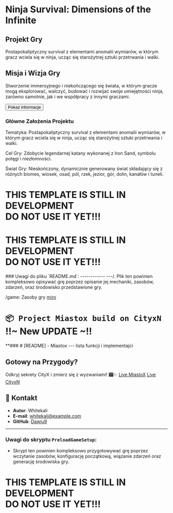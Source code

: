 <div class="container">
    <div class="header">
        <h1>Ninja Survival: Dimensions of the Infinite</h1>
    </div>
    <div class="content">
        <h2>Projekt Gry</h2>
        <p>Postapokaliptyczny survival z elementami anomalii wymiarów, w którym gracz wciela się w ninja, ucząc się starożytnej sztuki przetrwania i walki.</p>
        <h2>Misja i Wizja Gry</h2>
        <p>Stworzenie immersyjnego i niekończącego się świata, w którym gracze mogą eksplorować, walczyć, budować i rozwijać swoje umiejętności ninja, zarówno samotnie, jak i we współpracy z innymi graczami.</p>
        <button class="button" onclick="showInfo()">Pokaż informacje</button>
        <div id="info"></div>
        <div class="additional-info">
            <h3>Główne Założenia Projektu</h3>
            <p>Tematyka: Postapokaliptyczny survival z elementami anomalii wymiarów, w którym gracz wciela się w ninja, ucząc się starożytnej sztuki przetrwania i walki.</p>
            <p>Cel Gry: Zdobycie legendarnej katany wykonanej z Iron Sand, symbolu potęgi i niezłomności.</p>
            <p>Świat Gry: Nieskończony, dynamicznie generowany świat składający się z różnych biomes, wiosek, osad, pól, rzek, jezior, gór, dolin, kanałów i tuneli.</p>
        </div>
    </div>
</div>
<script>
    function showInfo() {
        const infoDiv = document.getElementById("info");
        if (infoDiv.style.display === "block") {
            infoDiv.style.display = "none";
        } else {
            infoDiv.style.display = "block";
            infoDiv.innerHTML = `
                <h3>Główne Założenia Projektu</h3>
                <p>Tematyka: Postapokaliptyczny survival z elementami anomalii wymiarów, w którym gracz wciela się w ninja, ucząc się starożytnej sztuki przetrwania i walki.</p>
                <p>Cel Gry: Zdobycie legendarnej katany wykonanej z Iron Sand, symbolu potęgi i niezłomności.</p>
                <p>Świat Gry: Nieskończony, dynamicznie generowany świat składający się z różnych biomes, wiosek, osad, pól, rzek, jezior, gór, dolin, kanałów i tuneli.</p>
            `;
        }
    }
</script>


<h1>THIS TEMPLATE IS STILL IN DEVELOPMENT<br>DO NOT USE IT YET!!!</h1>
<h1>THIS TEMPLATE IS STILL IN DEVELOPMENT<br>DO NOT USE IT YET!!!</h1>
### Uwagi do pliku `README.md`:
------------
---/. Plik ten powinien kompleksowo opisywać grę poprzez opisanie jej mechaniki, zasobów, zdarzeń, oraz środowisko przedstawione gry.

/game: Zasoby gry
[miro](https://miro.com/app/board/uXjVKtfWXNY=/?share_link_id=381033713650)
# `📦 Project Miastox build on CityxN` !!~ New UPDATE ~!!

**### # [README] - Miastox --- lista funkcji i implementajci

## **Gotowy na Przygody?**

Odkryj sekrety CityX i zmierz się z wyzwaniami! 🏙️✨
[Live MiastoX](https://dawju9.github.io/MiastoX/)
[Live CityxN](https://dawju9.github.io/cityx/)

## 👤 **Kontakt**

- **Autor**: Whitekali
- **E-mail**: whitekali@example.com
- **GitHub**: [Dawju9](https://github.com/Dawju9)

---

### Uwagi do skryptu `PreloadGameSetup`:
- Skrypt ten powinien kompleksowo przygotowywać grę poprzez wczytanie zasobów, konfigurację początkową, wiązanie zdarzeń oraz generację środowiska gry.









<h1>THIS TEMPLATE IS STILL IN DEVELOPMENT<br>DO NOT USE IT YET!!!</h1><!----

<h2 id="Contributing">Contributing</h2>

<p>
There are several ways how you can potentially contribute to this project. One important way to contribute is to actually <i>report bugs/issues</i> you might identify. In addition you can also bring up <i>feature/enhancements</i> requests. Another way is to <i>help translating</i> the README to a wider range of different languages by committing to the <a href="translations">translations</a> folder.
<br>
Make sure you read the <a href=".github/CODE_OF_CONDUCT.md">Code of Conduct</a> and <a href=".github/CONTRIBUTING.md">Contributing Guide</a> first, as well as all other <a href=".github">support guides</a>.
</p>

<h2 id="License & Copyright">License & Copyright</h2>

<p>
This template is distributed and licensed under the MIT License. See <a href="LICENSE">LICENSE</a> for more detailed information. This is NOT legal advice!
</p>

<a href="#Top"><i><u>Back To Top ⬆️</u></i></a>
<h2 id="Navigation">Navigation</h2>

<h2 id="Project">Project</h3>

<h3 id="About">About</h2>


<h2 id="Scripts">Scripts</h2>
<p>Aftman is required to be installed for all scripts.</p>

<details>
        <summary>Use Cases</summary>
        <br>
        <p>
        Actions:
        <ul>
            <li>Sourcemap - will generate a sourcemap.json of the project.</li>
            <li>Packages - will install wally packages & update custom ones with git submodules.</li>
            <li>Types - will fix broken wally types</li>
            <li>Builds - will build the place file.</li>
            <li>Serves - will automatically start serving the place file.</li>
            <li>Starts - will automatically open the place file in studio.</li>
            <li>CQ - Runs code quality checks.</li>
            <li>❌ - Script does not execute the action.</li>
            <li>✅ - Script will execute the action.</li>
        </ul>
        <p>
        <br>
        <table>
            <tr align="center">
                <th>Name</th>
                <th>Sourcemap</th>
                <th>Packages</th>
                <th>Types</th>
                <th>Builds</th>
                <th>Serves</th>
                <th>Starts</th>
                <th>CQ</th>
            </tr>
            <tr align="center">
                <td>install.sh</td>
                <td>✅</td>
                <td>✅</td>
                <td>✅</td>
                <td>✅</td>
                <td>❌</td>
                <td>❌</td>
                <td>❌</td>
            </tr>
            <tr align="center">
                <td>build.sh</td>
                <td>❌</td>
                <td>❌</td>
                <td>❌</td>
                <td>✅</td>
                <td>❌</td>
                <td>❌</td>
                <td>❌</td>
            </tr>
            <tr align="center">
                <td>serve.sh</td>
                <td>❌</td>
                <td>❌</td>
                <td>❌</td>
                <td>✅</td>
                <td>✅</td>
                <td>❌</td>
                <td>❌</td>
            </tr>
            <tr align="center">
                <td>start.sh</td>
                <td>❌</td>
                <td>❌</td>
                <td>❌</td>
                <td>✅</td>
                <td>✅</td>
                <td>✅</td>
                <td>❌</td>
            </tr>
            <tr align="center">
                <td>types.sh</td>
                <td>✅</td>
                <td>❌</td>
                <td>✅</td>
                <td>❌</td>
                <td>❌</td>
                <td>❌</td>
                <td>❌</td>
            </tr>
            <tr align="center">
                <td>packages.sh</td>
                <td>✅</td>
                <td>✅</td>
                <td>✅</td>
                <td>❌</td>
                <td>❌</td>
                <td>❌</td>
                <td>❌</td>
            </tr>
            <tr align="center">
                <td>cq.sh</td>
                <td>✅</td>
                <td>❌</td>
                <td>❌</td>
                <td>❌</td>
                <td>❌</td>
                <td>❌</td>
                <td>✅</td>
            </tr>
        </table>
    </details>

<li>Feature 3</li





<!----

  <h1>Nałra of My Miastox Page</h1> 
 <p>This is a simple web page created using HTMLxDDDDDD.</p> 










<h1>THIS TEMPLATE IS STILL IN DEVELOPMENT<br>DO NOT USE IT YET!!!</h1>

<h2 id="Navigation">Navigation</h2>

<h2 id="Project">Project</h3>

<h3 id="About">About</h2>

<p>
This repository serves as a template designed specifically for Roblox developers looking to enhance their development workflow through advanced integration with CLI (Command Line Interface) tools such as Rojo and Tarmac. It aims to streamline the process of building, testing, and deploying Roblox games and assets by leveraging these powerful tools within GitHub Actions workflows. By utilizing this template, developers can automate repetitive tasks, ensure consistency across projects, and significantly reduce manual intervention required during the development lifecycle.
</p>

<details>
	<summary>Featured Games</summary>
	<nav>
		<ol>
			<li><a href="#Project">Project</a></li>
			<ol>
				<li><a href="#About">About</a></li>
				<li><a href="#Features">Features</a></li>
				<li><a href="#Getting Started">Getting Started</a></li>
				<li><a href="#Building & Project Structure">Building & Project Structure</a></li>
				<li><a href="#Scripts">Scripts</a></li>
			</ol>
			<li><a href="#Contributing">Contributing</a></li>
			<li><a href="#License & Copyright">License & Copyright</a></li>
		</ol>
	</nav>
    <a href=""><h3>Tang County by Hebei Studios</h3></a>
    <img src="" alt="Tang County">
    <br>
    <i>Want your game in this list? Open an issue or contact me on Discord @iceeburr</i>
</details>
 </body>
 
  </html>

<h2 id="Features">Features</h2>

<p></p>

<h2 id="Getting Started">Getting Started</h2>

<p>
To get started, simply clone this repository and follow the setup instructions detailed further. You can customize everything according to your needs.
</p>

<code>git clone https://github.com/iceeburr/roblox-template</code>

<p>
You can either do it manually or use the all-in-one <a href="scripts/install.sh">install.sh</a> script. You can find other useful command snippets in there as well.
</p>
--->








<!---------<div>
<head>
  <title>#MiastoX Home page</title>
  <link rel="stylesheet" href="style.css">
  <style>
    body {
      font-family: Arial, sans-serif;
      background-color: #f2f2f2;
    }
    .title {
      background-color: #4CAF50;
      color: #fff;
      padding: 20px;
      text-align: center;
    }
    .title-text {
      font-size: 24px;
      font-weight: bold;
    }
    .click-option {
      background-color: #4CAF50;
      color: #fff;
      padding: 10px 20px;
      border: none;
      border-radius: 5px;
      cursor: pointer;
    }
    .click-option:hover {
      background-color: #3e8e41;
    }
    nav {
      background-color: #333;
      color: #fff;
      padding: 10px;
      text-align: center;
    }
    nav ul {
      list-style: none;
      margin: 0;
      padding: 0;
    }
    nav li {
      display: inline-block;
      margin-right: 20px;
    }
    nav a {
      color: #fff;
      text-decoration: none;
    }
    nav a:hover {
      color: #ccc;
    }
  </style></head></div>
<body>
  <div class="title">
    <div class="title-text">
      <nav>
        <ul>
          <li><a href="#">MiastoX</a></li>
          <li><a href="#">O nas</a></li>
          <li><a href="#">Kontakt</a></li>
        </ul>
      </nav>
      <h4>Miastox</h4>
    </div>
  </div>
  <button class="click-option" onclick="clickOption()">Click Me</button>
  <p id="result"></p> <img src="https://example.com/image.jpg" alt="Example Image"> 
 <div align='center'>
    <img src="./gh-assets/project_logo.svg" alt="Project Logo" width="150" height="150">
    <h1 id="Top">MiastoX</h1>
    <h3>A City4All you out there in Roblox developers to inspire and alow goodnes and shown advanced tehniques to manage project like Pro GitHub workflows, build, and deploy active stations.</h3>
    <img src="https://github.com/iceeburr/roblox-video-codec/actions/workflows/ci.yaml/badge.svg" alt="CI">
    <img src="https://github.com/iceeburr/roblox-video-codec/actions/workflows/release.yaml/badge.svg" alt="Build & Deploy">
    <a href=""><img src="https://img.shields.io/github/issues/iceeburr/roblox-template.svg" alt="Issues"></a>
    <a href="https://www.paypal.me/dawju9"><img src="https://img.shields.io/badge/donate-PayPal-green.svg" alt="Donate"></a>

    <section>
    <h2>Features</h2>
    <ul>
<code>`./scripts/install.sh`</code>

<details>
    <summary>Manual Setup:</summary>
    <br>
    <p>
    First, please head over to the <a href="https://github.com/LPGhatguy/aftman/releases/latest">aftman releases page</a> and download the latest version. Open your terminal and <code>cd</code> into the directory. Finally run <code>./aftman self-install</code>.</br>
    Now you can run <code>aftman install</code>, followed by <code>wally install</code>.
    </br>
    That's it! Read how to build the place file further. (or use the <a href="scripts/build.sh">build.sh</a> script)
    </p>
</details>


    <h2 id="Building & Project Structure">Building & Project Structure</h2>

    <p></p>

    <h2 id="Scripts">Scripts</h2>

    <p>Aftman is required to be installed for all scripts.</p>

    <details>
        <summary>Use Cases</summary>
        <br>
        <p>
        Actions:
        <ul>
            <li>Sourcemap - will generate a sourcemap.json of the project.</li>
            <li>Packages - will install wally packages & update custom ones with git submodules.</li>
            <li>Types - will fix broken wally types</li>
            <li>Builds - will build the place file.</li>
            <li>Serves - will automatically start serving the place file.</li>
            <li>Starts - will automatically open the place file in studio.</li>
            <li>CQ - Runs code quality checks.</li>
            <li>❌ - Script does not execute the action.</li>
            <li>✅ - Script will execute the action.</li>
        </ul>
        <p>
        <br>
        <table>
            <tr align="center">
                <th>Name</th>
                <th>Sourcemap</th>
                <th>Packages</th>
                <th>Types</th>
                <th>Builds</th>
                <th>Serves</th>
                <th>Starts</th>
                <th>CQ</th>
            </tr>
            <tr align="center">
                <td>install.sh</td>
                <td>✅</td>
                <td>✅</td>
                <td>✅</td>
                <td>✅</td>
                <td>❌</td>
                <td>❌</td>
                <td>❌</td>
            </tr>
            <tr align="center">
                <td>build.sh</td>
                <td>❌</td>
                <td>❌</td>
                <td>❌</td>
                <td>✅</td>
                <td>❌</td>
                <td>❌</td>
                <td>❌</td>
            </tr>
            <tr align="center">
                <td>serve.sh</td>
                <td>❌</td>
                <td>❌</td>
                <td>❌</td>
                <td>✅</td>
                <td>✅</td>
                <td>❌</td>
                <td>❌</td>
            </tr>
            <tr align="center">
                <td>start.sh</td>
                <td>❌</td>
                <td>❌</td>
                <td>❌</td>
                <td>✅</td>
                <td>✅</td>
                <td>✅</td>
                <td>❌</td>
            </tr>
            <tr align="center">
                <td>types.sh</td>
                <td>✅</td>
                <td>❌</td>
                <td>✅</td>
                <td>❌</td>
                <td>❌</td>
                <td>❌</td>
                <td>❌</td>
            </tr>
            <tr align="center">
                <td>packages.sh</td>
                <td>✅</td>
                <td>✅</td>
                <td>✅</td>
                <td>❌</td>
                <td>❌</td>
                <td>❌</td>
                <td>❌</td>
            </tr>
            <tr align="center">
                <td>cq.sh</td>
                <td>✅</td>
                <td>❌</td>
                <td>❌</td>
                <td>❌</td>
                <td>❌</td>
                <td>❌</td>
                <td>✅</td>
            </tr>
        </table>
    </details>

    <li>Feature 3</li
</div>

  <script>
    function clickOption() {
      document.getElementById("result").innerHTML = "You clicked the button!";
    }
  </script>
</body>
</html>
  <h1>Nałra of My Miastox Page</h1> 
 <p>This is a simple web page created using HTMLxDDDDDD.</p> 









<h1>THIS TEMPLATE IS STILL IN DEVELOPMENT<br>DO NOT USE IT YET!!!</h1>

<h2 id="Navigation">Navigation</h2>

<h2 id="Project">Project</h3>

<h3 id="About">About</h2>

<p>
This repository serves as a template designed specifically for Roblox developers looking to enhance their development workflow through advanced integration with CLI (Command Line Interface) tools such as Rojo and Tarmac. It aims to streamline the process of building, testing, and deploying Roblox games and assets by leveraging these powerful tools within GitHub Actions workflows. By utilizing this template, developers can automate repetitive tasks, ensure consistency across projects, and significantly reduce manual intervention required during the development lifecycle.
</p>

<details>
	<summary>Featured Games</summary>
	<nav>
		<ol>
			<li><a href="#Project">Project</a></li>
			<ol>
				<li><a href="#About">About</a></li>
				<li><a href="#Features">Features</a></li>
				<li><a href="#Getting Started">Getting Started</a></li>
				<li><a href="#Building & Project Structure">Building & Project Structure</a></li>
				<li><a href="#Scripts">Scripts</a></li>
			</ol>
			<li><a href="#Contributing">Contributing</a></li>
			<li><a href="#License & Copyright">License & Copyright</a></li>
		</ol>
	</nav>
    <a href=""><h3>Tang County by Hebei Studios</h3></a>
    <img src="" alt="Tang County">
    <br>
    <i>Want your game in this list? Open an issue or contact me on Discord @iceeburr</i>
</details>
 </body>
 
  </html>



<!----
<h2 id="Features">Features</h2>

<p></p>

<h2 id="Getting Started">Getting Started</h2>

<p>
To get started, simply clone this repository and follow the setup instructions detailed further. You can customize everything according to your needs.
</p>

<code>git clone https://github.com/iceeburr/roblox-template</code>

<p>
You can either do it manually or use the all-in-one <a href="scripts/install.sh">install.sh</a> script. You can find other useful command snippets in there as well.
</p>
<h1>THIS TEMPLATE IS STILL IN DEVELOPMENT<br>DO NOT USE IT YET!!!</h1>
### Uwagi do pliku `README.md`:
------------
---/. Plik ten powinien kompleksowo opisywać grę poprzez opisanie jej mechaniki, zasobów, zdarzeń, oraz środowisko przedstawione gry.

/game: Zasoby gry
[miro](https://miro.com/app/board/uXjVKtfWXNY=/?share_link_id=381033713650)
# `📦 Project Miastox build on CityxN` !!~ New UPDATE ~!!

**### # [README] - Miastox --- lista funkcji i implementajci

## **Gotowy na Przygody?**

Odkryj sekrety CityX i zmierz się z wyzwaniami! 🏙️✨
[Live MiastoX](https://dawju9.github.io/MiastoX/)
[Live CityxN](https://dawju9.github.io/cityx/)

## 👤 **Kontakt**

- **Autor**: Whitekali
- **E-mail**: whitekali@example.com
- **GitHub**: [Dawju9](https://github.com/Dawju9)

---

### Uwagi do skryptu `PreloadGameSetup`:
- Skrypt ten powinien kompleksowo przygotowywać grę poprzez wczytanie zasobów, konfigurację początkową, wiązanie zdarzeń oraz generację środowiska gry.









<h1>THIS TEMPLATE IS STILL IN DEVELOPMENT<br>DO NOT USE IT YET!!!</h1><!----

<h2 id="Contributing">Contributing</h2>

<p>
There are several ways how you can potentially contribute to this project. One important way to contribute is to actually <i>report bugs/issues</i> you might identify. In addition you can also bring up <i>feature/enhancements</i> requests. Another way is to <i>help translating</i> the README to a wider range of different languages by committing to the <a href="translations">translations</a> folder.
<br>
Make sure you read the <a href=".github/CODE_OF_CONDUCT.md">Code of Conduct</a> and <a href=".github/CONTRIBUTING.md">Contributing Guide</a> first, as well as all other <a href=".github">support guides</a>.
</p>

<h2 id="License & Copyright">License & Copyright</h2>

<p>
This template is distributed and licensed under the MIT License. See <a href="LICENSE">LICENSE</a> for more detailed information. This is NOT legal advice!
</p>

<a href="#Top"><i><u>Back To Top ⬆️</u></i></a>
</html>
